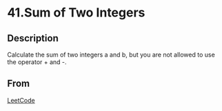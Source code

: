 # 41.Sum of Two Integers

## Description

Calculate the sum of two integers a and b, but you are not allowed to use the operator + and -.

## From

[LeetCode](https://leetcode.com/problems/sum-of-two-integers)
